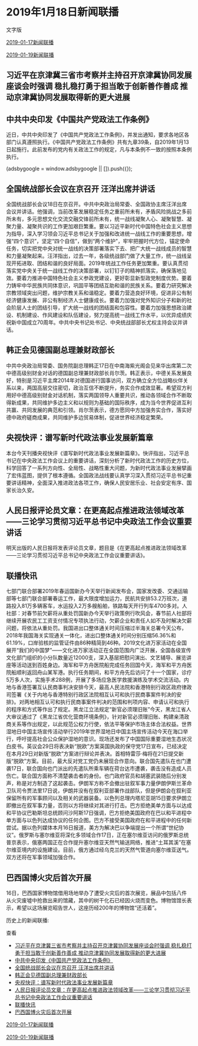 







# 2019年1月18日新闻联播
 文字版








[2019-01-17新闻联播](/xinwenlianbo/20190117)


[2019-01-19新闻联播](/xinwenlianbo/20190119)





## 习近平在京津冀三省市考察并主持召开京津冀协同发展座谈会时强调 稳扎稳打勇于担当敢于创新善作善成 推动京津冀协同发展取得新的更大进展



## 中共中央印发《中国共产党政法工作条例》


近日，中共中央印发了《中国共产党政法工作条例》，并发出通知，要求各地区各部门认真遵照执行。《中国共产党政法工作条例》共有九章39条，自2019年1月13日起施行。此前发布的党内有关政法工作的规定，凡与本条例不一致的按照本条例执行。





 (adsbygoogle = window.adsbygoogle || []).push({});

 
## 全国统战部长会议在京召开 汪洋出席并讲话


全国统战部长会议18日在京召开。中共中央政治局常委、全国政协主席汪洋出席会议并讲话。他强调，当前改革发展稳定任务之重前所未有，矛盾风险挑战之多前所未有，多元思想文化交流交融交锋前所未有，统一战线凝聚人心、凝聚智慧、凝聚力量、凝聚共识的工作更加艰巨繁重。要以习近平新时代中国特色社会主义思想为指导，深入学习领会习近平总书记关于加强和改进统一战线工作的重要思想，增强“四个意识”，坚定“四个自信”，做到“两个维护”，牢牢把握时代方位，锚定使命任务，切实把党中央对统一战线的决策部署落实下去、把广大统一战线成员的智慧和力量凝聚起来。汪洋指出，过去一年，各级统战部门做了大量工作，统一战线呈现开拓进取、团结和谐的良好局面。2019年统战工作任务更加繁重。要认真贯彻落实党中央关于统一战线工作的决策部署，以钉钉子的精神抓落实，确保落地见效。要着力推进中国特色社会主义参政党建设，更好彰显新型政党制度优势。要着力铸牢中华民族共同体意识，巩固平等团结互助和谐的民族关系。要着力研究解决宗教领域突出问题，维护宗教关系和谐稳定。要着力营造良好环境，促进非公有制经济健康发展、非公有制经济人士健康成长。要着力加强对党外知识分子和新的社会阶层人士的团结引导，扩大统一战线的团结面和包容性。要着力加强思想政治建设、机制建设、作风建设和队伍建设，努力提高统一战线工作水平，以优异成绩庆祝新中国成立70周年。中共中央书记处书记、中央统战部部长尤权主持会议并讲话。


## 韩正会见德国副总理兼财政部长


中共中央政治局常委、国务院副总理韩正17日在中南海紫光阁会见来华出席第二次中德高级别财金对话的德国副总理兼财政部长肖尔茨。韩正表示，中德关系发展良好，特别是习近平主席2014年对德国进行国事访问，双方确立全方位战略伙伴关系以来，两国高层交往密切，政治互信不断提升，务实合作成效显著。希望双方利用好中德高级别财金对话机制，落实两国领导人重要共识，推动各领域合作不断取得新成果，共同维护多边主义和以规则为基础的国际秩序，成为当今世界促进互利共赢、共同发展的典范和引领。肖尔茨表示，德方愿同中方加强务实合作，落实好德中政府磋商成果，共同维护多边贸易体制，促进世界经济稳定繁荣。


## 央视快评：谱写新时代政法事业发展新篇章


本台今天刊播央视快评《谱写新时代政法事业发展新篇章》。快评指出，习近平总书记在中央政法工作会议上的重要讲话，深刻分析了新时代政法工作的历史方位，科学回答了一系列方向性、全局性、战略性重大问题，为新时代政法事业发展擘画了宏伟蓝图，提供了根本遵循。全国政法战线要认真学习深入贯彻习近平总书记重要讲话精神，全面深入推进政法各项工作，确保人民安居乐业、社会安定有序、国家长治久安。


## 人民日报评论员文章：在更高起点推进政法领域改革——三论学习贯彻习近平总书记中央政法工作会议重要讲话


明天出版的人民日报将发表评论员文章，题目是《在更高起点推进政法领域改革——三论学习贯彻习近平总书记中央政法工作会议重要讲话》。


## 联播快讯


七部门联合部署2019年春运国新办今天举行新闻发布会，国家发改委、交通运输部等七部门联合部署春运工作，最大限度增加运力，民航共安排53.2万班次，道路投入81万多辆客车，水运投入2万多艘船舶，铁路每天开行列车4700多对。人社部：对春节前欠薪将从重处罚国新办今天举行政策例行吹风会，春节前人社部将继续开展农民工工资支付情况专项执法行动，欠薪企业和责任人如不及时解决欠薪问题，将依法从重处罚。我国进出口整体通关时间压缩过半海关总署今天公布，2018年我国海关实现通关一体化，进出口整体通关时间分别压缩56.36%和61.19%，口岸验核的监管证件由86种精简到46种。2019文化进万家活动在全国展开“我们的中国梦”——文化进万家活动正在全国范围内广泛开展，全国各级宣传文化部门组织的小分队数量近12000支，深入基层把慰问演出、文艺辅导、展览讲座等活动送到百姓身边。海军和平方舟医院船完成任务回国今天，海军和平方舟医院船顺利返回舟山某军港。执行任务期间，和平方舟先后访问了十一个国家，诊疗5万多人次，实施手术288例，开展了多场应急医学救援演练及学术交流活动。内地与香港签署互认民商事判决安排今天，最高人民法院和香港特别行政区政府律政司签署《关于内地与香港特别行政区法院相互认可和执行民商事案件判决的安排》。对两地相互认可和执行民商事案件判决的范围和判项内容、申请认可和执行的程序和方式等作出了规定。黑龙江立法规定“新官必须理旧账”今天，黑龙江省人大审议通过了《黑龙江省优化营商环境条例》，针对新官必须理旧账、构建亲清政商关系等作出规定，以此规范公权力行使，依法平等保护市场主体合法权益。世界湿地日中国主场宣传活动举行2019年世界湿地日中国主场宣传活动今天在海口举行，呼吁提高社会公众保护湿地的意识。现场还发布了中国国际重要湿地生态状况白皮书。英议会29日将表决新“脱欧”方案英国执政的保守党17日宣布，已经决定在本月29日对新版“脱欧”方案进行辩论并表决。首相特雷莎·梅将在21日提交新版“脱欧”方案。目前，最大反对党工党仍未展现合作意向。联合国先遣队在也门遭袭17日，联合国向也门派出的先遣队所乘车辆在荷台达市遭袭，袭击没有造成人员伤亡。联合国方面称不清楚袭击者的身份。也门政府官员和胡塞武装随后分别发声，称是对方制造了这起袭击。伊朗军方称不会撤出驻叙军事力量伊朗伊斯兰革命卫队司令贾法里17日说，伊朗并没有在叙利亚部署作战部队，但是伊朗会在叙利亚保留所有的军事顾问以及相关的武器装备。以色列总理内塔尼亚胡15日要求伊朗立即撤出在叙军事力量，否则以方将继续对其进行打击。巴方拒绝美单方面与以达成和平协议巴勒斯坦总统顾问沙阿斯17日强调，巴方拒绝美国政府在巴以和平进程中单方面与以色列达成协议的任何企图。巴方不接受美国政府在和平进程中的任何新尝试。据以色列媒体本月16日报道，美方为解决巴以争端提出一个所谓“世纪协议”。俄罗斯与塞尔维亚将深化多领域合作17日，正在塞尔维亚访问的俄罗斯总统普京表示，俄塞两国正在合作提升塞尔维亚天然气输送网络，推进“土耳其溪”在塞尔维亚境内的设施建设。目前，俄方通过经乌克兰的天然气管道向塞尔维亚送气。双方还将在军事领域加强合作。


## 巴西国博火灾后首次开展


16日，巴西国家博物馆借用场地举办了遭受火灾后的首次展览，展品中包括八件从火灾废墟中抢救出来的馆藏，其中的树干化石已经因火烧而变色。博物馆馆长表示，希望以这场展览昭告世人，这座历经200年的博物馆“还活着”。






历史上的新闻联播:

 查看
 

* [习近平在京津冀三省市考察并主持召开京津冀协同发展座谈会时强调 稳扎稳打勇于担当敢于创新善作善成 推动京津冀协同发展取得新的更大进展](#习近平在京津冀三省市考察并主持召开京津冀协同发展座谈会时强调-稳扎稳打勇于担当敢于创新善作善成-推动京津冀协同发展取得新的更大进)
* [中共中央印发《中国共产党政法工作条例》](#中共中央印发《中国共产党政法工作条例》)
* [全国统战部长会议在京召开 汪洋出席并讲话](#全国统战部长会议在京召开-汪洋出席并讲话)
* [韩正会见德国副总理兼财政部长](#韩正会见德国副总理兼财政部长)
* [央视快评：谱写新时代政法事业发展新篇章](#央视快评：谱写新时代政法事业发展新篇章)
* [人民日报评论员文章：在更高起点推进政法领域改革——三论学习贯彻习近平总书记中央政法工作会议重要讲话](#人民日报评论员文章：在更高起点推进政法领域改革——三论学习贯彻习近平总书记中央政法工作会议重要讲话)
* [联播快讯](#联播快讯)
* [巴西国博火灾后首次开展](#巴西国博火灾后首次开展)






[2019-01-17新闻联播](/xinwenlianbo/20190117)


[2019-01-19新闻联播](/xinwenlianbo/20190119)



